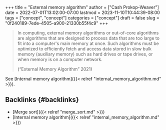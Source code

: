 +++
title = "External memory algorithm"
author = ["Cash Prokop-Weaver"]
date = 2022-07-01T13:02:00-07:00
lastmod = 2023-11-10T10:44:39-08:00
tags = ["concept", "concept"]
categories = ["concept"]
draft = false
slug = "0f240189-7ede-4505-a900-21330b55f4c9"
+++

> In computing, external memory algorithms or out-of-core algorithms are algorithms that are designed to process data that are too large to fit into a computer's main memory at once. Such algorithms must be optimized to efficiently fetch and access data stored in slow bulk memory (auxiliary memory) such as hard drives or tape drives, or when memory is on a computer network.
>
> (“External Memory Algorithm” 2021)

See [Internal memory algorithm]({{< relref "internal_memory_algorithm.md" >}}).


## Backlinks {#backlinks}

-   [Merge sort]({{< relref "merge_sort.md" >}})
-   [Internal memory algorithm]({{< relref "internal_memory_algorithm.md" >}})
